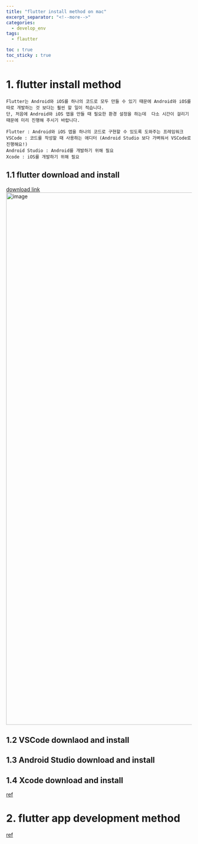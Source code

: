 ```yaml
---
title: "flutter install method on mac"
excerpt_separator: "<!--more-->"
categories:
  - develop_env
tags:
  - flautter

toc : true
toc_sticky : true
---
```


# 1. flutter install method
```
Flutter는 Android와 iOS를 하나의 코드로 모두 만들 수 있기 때문에 Android와 iOS를 따로 개발하는 것 보다는 훨씬 할 일이 적습니다.
단, 처음에 Android와 iOS 앱을 만들 때 필요한 환경 설정을 하는데  다소 시간이 걸리기 때문에 미리 진행해 주시기 바랍니다.

Flutter : Android와 iOS 앱을 하나의 코드로 구현할 수 있도록 도와주는 프레임워크
VSCode : 코드를 작성할 때 사용하는 에디터 (Android Studio 보다 가벼워서 VSCode로 진행해요!)
Android Studio : Android를 개발하기 위해 필요
Xcode : iOS를 개발하기 위해 필요
```

## 1.1 flutter download and install
[download link](https://docs.flutter.dev/get-started/install/macos/mobile-ios?tab=download#install-the-flutter-sdk)    
<img width="1440" alt="image" src="https://github.com/user-attachments/assets/73e2af0b-57aa-44e5-b7a7-b85130aef316">

## 1.2 VSCode downlaod and install

## 1.3 Android Studio download and install

## 1.4 Xcode download and install 

[ref](https://dev-story.notion.site/Flutter-a5b039d901f849d484a2990caf4841c8)    


# 2. flutter app development method

[ref](https://dev-story.notion.site/Flutter-dc39bc3ab9344198b184ddeaf929cd0b)    
